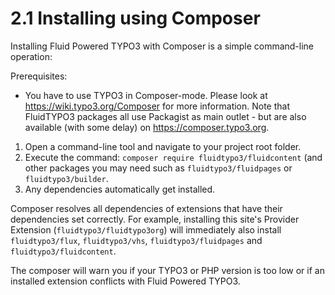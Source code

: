 2.1 Installing using Composer
=============================
 
Installing Fluid Powered TYPO3 with Composer is a simple command-line operation:

Prerequisites: 
- You have to use TYPO3 in Composer-mode. Please look at https://wiki.typo3.org/Composer for more information. Note that FluidTYPO3 packages all use Packagist as main outlet - but are also available (with some delay) on https://composer.typo3.org.

1. Open a command-line tool and navigate to your project root folder.
2. Execute the command: `composer require fluidtypo3/fluidcontent` (and other packages you may need such as `fluidtypo3/fluidpages` or `fluidtypo3/builder`.
3. Any dependencies automatically get installed.

Composer resolves all dependencies of extensions that have their dependencies set correctly. For example, installing this site's Provider Extension (`fluidtypo3/fluidtypo3org`) will immediately also install `fluidtypo3/flux`, `fluidtypo3/vhs`, `fluidtypo3/fluidpages` and `fluidtypo3/fluidcontent`.

The composer will warn you if your TYPO3 or PHP version is too low or if an installed extension conflicts with Fluid Powered TYPO3.
